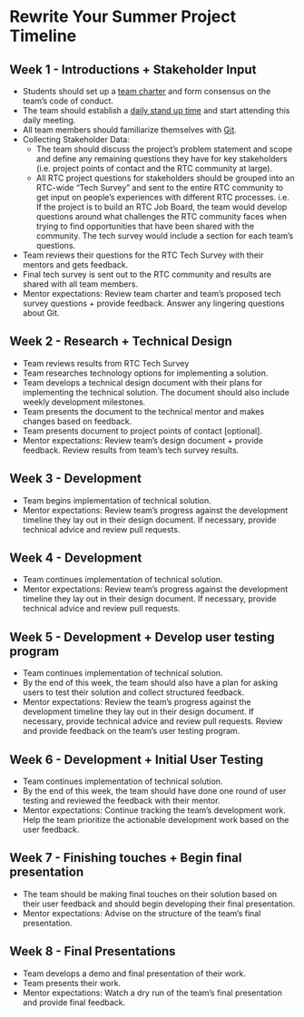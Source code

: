 # Rewrite Your Summer Project Timeline
## Week 1 - Introductions + Stakeholder Input
* Students should set up a [team charter](https://www.lce.com/Team-Charters-What-are-they-1219.html) and form consensus on the team’s code of conduct.
* The team should establish a [daily stand up time](https://www.agilealliance.org/glossary/daily-meeting/#q=~(infinite~false~filters~(postType~(~'page~'post~'aa_book~'aa_event_session~'aa_experience_report~'aa_glossary~'aa_research_paper~'aa_video)~tags~(~'daily*20meeting))~searchTerm~'~sort~false~sortDirection~'asc~page~1)) and start attending this daily meeting. 
* All team members should familiarize themselves with [Git](https://lab.github.com/githubtraining/introduction-to-github).
* Collecting Stakeholder Data:
  * The team should discuss the project’s problem statement and scope and define any remaining questions they have for key stakeholders (i.e. project points of contact and the RTC community at large).
  * All RTC project questions for stakeholders should be grouped into an RTC-wide “Tech Survey” and sent to the entire RTC community to get input on people’s experiences with different RTC processes.
i.e. If the project is to build an RTC Job Board, the team would develop questions around what challenges the RTC community faces when trying to find opportunities that have been shared with the community. The tech survey would include a section for each team’s questions.
* Team reviews their questions for the RTC Tech Survey with their mentors and gets feedback.
* Final tech survey is sent out to the RTC community and results are shared with all team members.
* Mentor expectations: Review team charter and team’s proposed tech survey questions + provide feedback. Answer any lingering questions about Git.
## Week 2 - Research + Technical Design
* Team reviews results from RTC Tech Survey
* Team researches technology options for implementing a solution.
* Team develops a technical design document with their plans for implementing the technical solution. The document should also include weekly development milestones.
* Team presents the document to the technical mentor and makes changes based on feedback.
* Team presents document to project points of contact [optional].
* Mentor expectations: Review team’s design document + provide feedback. Review results from team’s tech survey results.
## Week 3 - Development
* Team begins implementation of technical solution.
* Mentor expectations: Review team’s progress against the development timeline they lay out in their design document. If necessary, provide technical advice and review pull requests.
## Week 4 - Development
* Team continues implementation of technical solution.
* Mentor expectations: Review team’s progress against the development timeline they lay out in their design document. If necessary, provide technical advice and review pull requests.
## Week 5 - Development + Develop user testing program
* Team continues implementation of technical solution.
* By the end of this week, the team should also have a plan for asking users to test their solution and collect structured feedback.
* Mentor expectations: Review the team’s progress against the development timeline they lay out in their design document. If necessary, provide technical advice and review pull requests. Review and provide feedback on the team’s user testing program.
## Week 6 - Development + Initial User Testing
* Team continues implementation of technical solution.
* By the end of this week, the team should have done one round of user testing and reviewed the feedback with their mentor.
* Mentor expectations: Continue tracking the team’s development work. Help the team prioritize the actionable development work based on the user feedback.
## Week 7 - Finishing touches + Begin final presentation
* The team should be making final touches on their solution based on their user feedback and should begin developing their final presentation.
* Mentor expectations: Advise on the structure of the team’s final presentation.
## Week 8 - Final Presentations
* Team develops a demo and final presentation of their work.
* Team presents their work.
* Mentor expectations: Watch a dry run of the team’s final presentation and provide final feedback.
